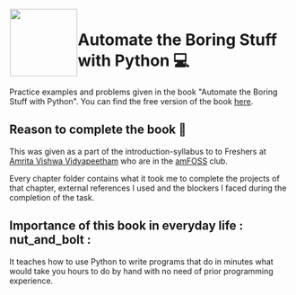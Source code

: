 <img height='120' src="https://nostarch.com/sites/default/files/styles/uc_product_full/public/beyond-the-basics-python_fullcvr_latest.png?itok=HlHQbZca" align="left" hspace="1" vspace="1">

# Automate the Boring Stuff with Python :computer:

Practice examples and problems given in the book "Automate the Boring Stuff with Python".
You can find the free version of the book [here](https://automatetheboringstuff.com).

## Reason to complete the book :pencil:

This was given as a part of the introduction-syllabus to to Freshers at [Amrita Vishwa Vidyapeetham](https://www.amrita.edu/) who are in the [amFOSS](https://amfoss.in/) club.

Every chapter folder contains what it took me to complete the projects of that chapter, external references I used and the blockers I faced during the completion of the task.

## Importance of this book in everyday life : nut_and_bolt :

It teaches how to use Python to write programs that do in minutes what would take you hours to do by hand with no need of prior programming experience.

